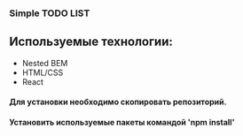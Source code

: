 ### Simple TODO LIST

## Используемые технологии:
 * Nested BEM
 * HTML/CSS
 * React

 #### Для установки необходимо скопировать репозиторий.
 #### Установить используемые пакеты командой 'npm install'